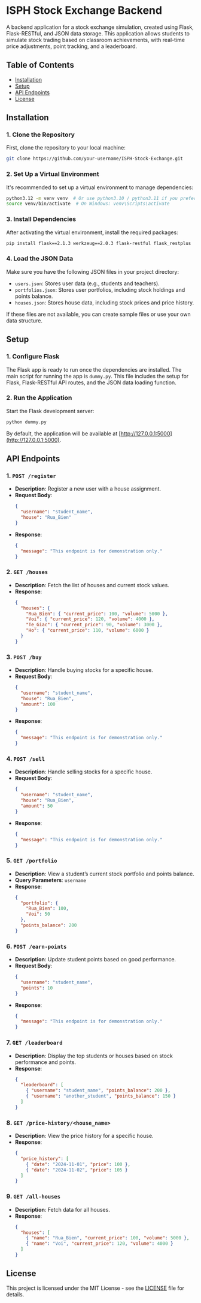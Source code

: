 # ISPH Stock Exchange Backend

A backend application for a stock exchange simulation, created using Flask, Flask-RESTful, and JSON data storage. This application allows students to simulate stock trading based on classroom achievements, with real-time price adjustments, point tracking, and a leaderboard.

## Table of Contents

- [Installation](#installation)
- [Setup](#setup)
- [API Endpoints](#api-endpoints)
- [License](#license)

## Installation

### 1. Clone the Repository

First, clone the repository to your local machine:

```bash
git clone https://github.com/your-username/ISPH-Stock-Exchange.git
```

### 2. Set Up a Virtual Environment

It's recommended to set up a virtual environment to manage dependencies:

```bash
python3.12 -m venv venv  # Or use python3.10 / python3.11 if you prefer
source venv/bin/activate  # On Windows: venv\Scripts\activate
```

### 3. Install Dependencies

After activating the virtual environment, install the required packages:

```bash
pip install flask==2.1.3 werkzeug==2.0.3 flask-restful flask_restplus
```

### 4. Load the JSON Data

Make sure you have the following JSON files in your project directory:

- `users.json`: Stores user data (e.g., students and teachers).
- `portfolios.json`: Stores user portfolios, including stock holdings and points balance.
- `houses.json`: Stores house data, including stock prices and price history.

If these files are not available, you can create sample files or use your own data structure.

## Setup

### 1. Configure Flask

The Flask app is ready to run once the dependencies are installed. The main script for running the app is `dummy.py`. This file includes the setup for Flask, Flask-RESTful API routes, and the JSON data loading function.

### 2. Run the Application

Start the Flask development server:

```bash
python dummy.py
```

By default, the application will be available at [http://127.0.0.1:5000](http://127.0.0.1:5000).

## API Endpoints

### 1. `POST /register`

- **Description**: Register a new user with a house assignment.
- **Request Body**:
  ```json
  {
    "username": "student_name",
    "house": "Rua_Bien"
  }
  ```
- **Response**:
  ```json
  {
    "message": "This endpoint is for demonstration only."
  }
  ```

### 2. `GET /houses`

- **Description**: Fetch the list of houses and current stock values.
- **Response**:
  ```json
  {
    "houses": {
      "Rua_Bien": { "current_price": 100, "volume": 5000 },
      "Voi": { "current_price": 120, "volume": 4000 },
      "Te_Giac": { "current_price": 90, "volume": 3000 },
      "Ho": { "current_price": 110, "volume": 6000 }
    }
  }
  ```

### 3. `POST /buy`

- **Description**: Handle buying stocks for a specific house.
- **Request Body**:
  ```json
  {
    "username": "student_name",
    "house": "Rua_Bien",
    "amount": 100
  }
  ```
- **Response**:
  ```json
  {
    "message": "This endpoint is for demonstration only."
  }
  ```

### 4. `POST /sell`

- **Description**: Handle selling stocks for a specific house.
- **Request Body**:
  ```json
  {
    "username": "student_name",
    "house": "Rua_Bien",
    "amount": 50
  }
  ```
- **Response**:
  ```json
  {
    "message": "This endpoint is for demonstration only."
  }
  ```

### 5. `GET /portfolio`

- **Description**: View a student’s current stock portfolio and points balance.
- **Query Parameters**: `username`
- **Response**:
  ```json
  {
    "portfolio": {
      "Rua_Bien": 100,
      "Voi": 50
    },
    "points_balance": 200
  }
  ```

### 6. `POST /earn-points`

- **Description**: Update student points based on good performance.
- **Request Body**:
  ```json
  {
    "username": "student_name",
    "points": 10
  }
  ```
- **Response**:
  ```json
  {
    "message": "This endpoint is for demonstration only."
  }
  ```

### 7. `GET /leaderboard`

- **Description**: Display the top students or houses based on stock performance and points.
- **Response**:
  ```json
  {
    "leaderboard": [
      { "username": "student_name", "points_balance": 200 },
      { "username": "another_student", "points_balance": 150 }
    ]
  }
  ```

### 8. `GET /price-history/<house_name>`

- **Description**: View the price history for a specific house.
- **Response**:
  ```json
  {
    "price_history": [
      { "date": "2024-11-01", "price": 100 },
      { "date": "2024-11-02", "price": 105 }
    ]
  }
  ```

### 9. `GET /all-houses`

- **Description**: Fetch data for all houses.
- **Response**:
  ```json
  {
    "houses": [
      { "name": "Rua_Bien", "current_price": 100, "volume": 5000 },
      { "name": "Voi", "current_price": 120, "volume": 4000 }
    ]
  }
  ```

## License

This project is licensed under the MIT License - see the [LICENSE](LICENSE) file for details.
